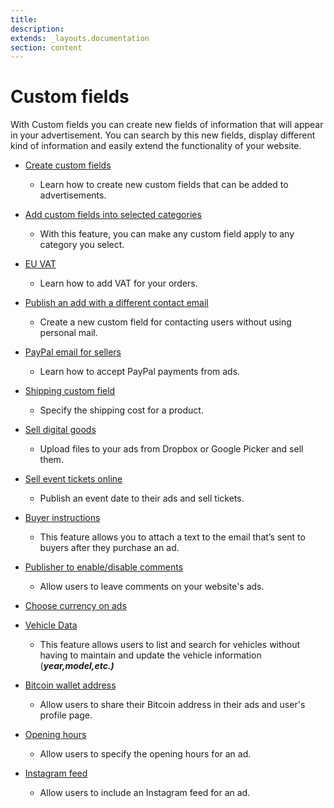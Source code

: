 ```yaml
---
title:
description:
extends: _layouts.documentation
section: content
---
```


# Custom fields

With Custom fields you can create new fields of information that will appear in your advertisement. You can search by this new fields, display different kind of information and easily extend the functionality of your website.

*   [Create custom fields](Custom-fields-create-custom-fields.md)

      -  Learn how to create new custom fields that can be added to advertisements.

*   [Add custom fields into selected categories](Custom-fields-how-to-integrate-your-custom-field-into-selected-categories.md)

       - With this feature, you can make any custom field apply to any category you select.

*   [EU VAT](Custom-fields-eu-vat.md)

    -  Learn how to add VAT for your orders.

*   [Publish an add with a different contact email](Custom-field-publish-an-add-with-different-contact-email.md)

     - Create a new custom field for contacting users without using personal mail.

*   [PayPal email for sellers](Custom-fields-PayPal-email-for-users.md)

    -  Learn how to accept PayPal payments from ads.

*   [Shipping custom field](Custom-fields-how-to-use-shipping-custom-field.md)

       - Specify the shipping cost for a product.

*   [Sell digital goods](Custom-fields-sell-digital-goods.md)

      -  Upload files to your ads from Dropbox or Google Picker and sell them.

*   [Sell event tickets online](Custom-fields-sell-event-tickets-online.md)

     - Publish an event date to their ads and sell tickets.

*   [Buyer instructions](Custom-fields-buyer-instructions.md)

    - This feature allows you to attach a text to the email that’s sent to buyers after they purchase an ad.

*   [Publisher to enable/disable comments](Custom-fields-publisher-to-enable-disable-comments.md)

    - Allow users to leave comments on your website's ads.

*   [Choose currency on ads](Custom-fields-choose-currency.md)
*   [Vehicle Data](Custom-fields-vehicle-data.md)

       - This feature allows users to list and search for vehicles without having to maintain and update the vehicle information (_**year,model,etc.)**_

*   [Bitcoin wallet address](Custom-fields-bitcoin-wallet-address.md)
     - Allow users to share their Bitcoin address in their ads and user's profile page.

*   [Opening hours](custom-field-opening-hours.md)
     - Allow users to specify the opening hours for an ad.

*   [Instagram feed](custom-field-instagram.md)
     - Allow users to include an Instagram feed for an ad.
